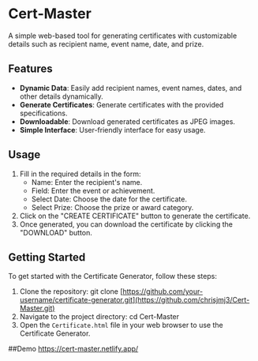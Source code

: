 ﻿
# Cert-Master

A simple web-based tool for generating certificates with customizable details such as recipient name, event name, date, and prize.

## Features

- **Dynamic Data**: Easily add recipient names, event names, dates, and other details dynamically.
- **Generate Certificates**: Generate certificates with the provided specifications.
- **Downloadable**: Download generated certificates as JPEG images.
- **Simple Interface**: User-friendly interface for easy usage.

## Usage

1. Fill in the required details in the form:
   - Name: Enter the recipient's name.
   - Field: Enter the event or achievement.
   - Select Date: Choose the date for the certificate.
   - Select Prize: Choose the prize or award category.
2. Click on the "CREATE CERTIFICATE" button to generate the certificate.
3. Once generated, you can download the certificate by clicking the "DOWNLOAD" button.

## Getting Started

To get started with the Certificate Generator, follow these steps:

1. Clone the repository:
git clone [https://github.com/your-username/certificate-generator.git](https://github.com/chrisjmj3/Cert-Master.git)
2. Navigate to the project directory:
cd Cert-Master
3. Open the `Certificate.html` file in your web browser to use the Certificate Generator.

##Demo
https://cert-master.netlify.app/
